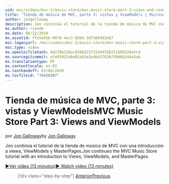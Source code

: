 ```yaml
---
uid: mvc/videos/mvc-2/music-store/mvc-music-store-part-3-views-and-viewmodels
title: 'Tienda de música de MVC, parte 3: vistas y ViewModels | Microsoft Docs'
author: jongalloway
description: Jon continúa el tutorial de la tienda de música de MVC con una introducción a views, ViewModels y MasterPages.
ms.author: riande
ms.date: 06/22/2010
ms.assetid: ffe5e656-9078-4ec7-85bb-3d7300942e87
msc.legacyurl: /mvc/videos/mvc-2/music-store/mvc-music-store-part-3-views-and-viewmodels
msc.type: video
ms.openlocfilehash: 6d278b226ac8388222f32e9dfb8311b05b26a5cd
ms.sourcegitcommit: e7e91932a6e91a63e2e46417626f39d6b244a3ab
ms.translationtype: MT
ms.contentlocale: es-ES
ms.lasthandoff: 03/06/2020
ms.locfileid: "78450307"
---
```

# <a name="mvc-music-store-part-3-views-and-viewmodels"></a><span data-ttu-id="0d243-103">Tienda de música de MVC, parte 3: vistas y ViewModels</span><span class="sxs-lookup"><span data-stu-id="0d243-103">MVC Music Store Part 3: Views and ViewModels</span></span>

<span data-ttu-id="0d243-104">por [Jon Galloway](https://github.com/jongalloway)</span><span class="sxs-lookup"><span data-stu-id="0d243-104">by [Jon Galloway](https://github.com/jongalloway)</span></span>

<span data-ttu-id="0d243-105">Jon continúa el tutorial de la tienda de música de MVC con una introducción a views, ViewModels y MasterPages.</span><span class="sxs-lookup"><span data-stu-id="0d243-105">Jon continues the MVC Music Store tutorial with an introduction to Views, ViewModels, and MasterPages.</span></span>

[<span data-ttu-id="0d243-106">&#9654;Ver vídeo (13 minutos)</span><span class="sxs-lookup"><span data-stu-id="0d243-106">&#9654; Watch video (13 minutes)</span></span>](https://channel9.msdn.com/Blogs/ASP-NET-Site-Videos/mvc-music-store-part-3-views-and-viewmodels)

> [!div class="step-by-step"]
> [<span data-ttu-id="0d243-107">Anterior</span><span class="sxs-lookup"><span data-stu-id="0d243-107">Previous</span></span>](mvc-music-store-part-2-controllers.md)
